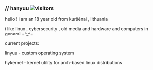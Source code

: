 ### // hanyuu ![visitors](https://img.shields.io/badge/dynamic/json?color=%23ffd2cf&label=visitors&query=value&url=https%3A%2F%2Fvisitor-badge.glitch.me%2Fbadge%3Fpage_id%3D0xhanyuu.0xhanyuu)


hello ! i am an 18 year old from kuršėnai , lithuania

i like linux , cybersecurity , old media and hardware and computers in general =^_^=



current projects:

linyuu - custom operating system

hykernel - kernel utility for arch-based linux distributions



